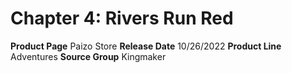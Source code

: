 ﻿---
id: '173'
name: Chapter 4. Rivers Run Red
rarity: Common
source: null
trait: null
type: Source

---
# Chapter 4: Rivers Run Red

**Product Page** Paizo Store
**Release Date** 10/26/2022
**Product Line** Adventures
**Source Group** Kingmaker